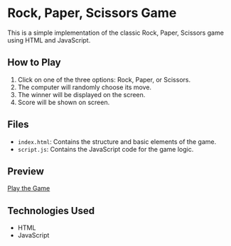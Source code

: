 # Rock, Paper, Scissors Game

This is a simple implementation of the classic Rock, Paper, Scissors game using HTML and JavaScript.

## How to Play
 
1. Click on one of the three options: Rock, Paper, or Scissors.
2. The computer will randomly choose its move.
3. The winner will be displayed on the screen.
4. Score will be shown on screen.

## Files

- `index.html`: Contains the structure and basic elements of the game.
- `script.js`: Contains the JavaScript code for the game logic.

## Preview

[Play the Game](https://nehalali110.github.io/RockpaperscissorsGame/)

## Technologies Used

- HTML
- JavaScript